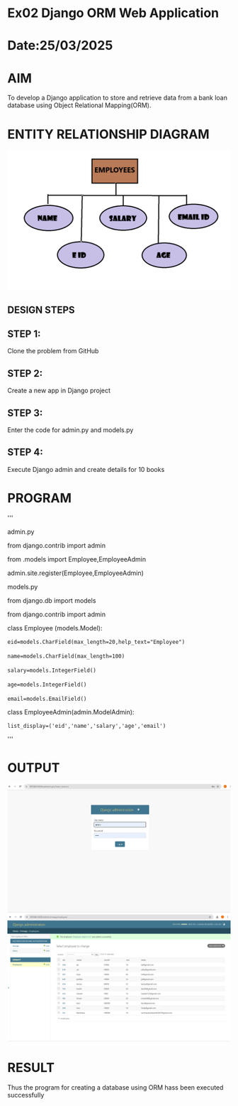 # Ex02 Django ORM Web Application
# Date:25/03/2025
# AIM
To develop a Django application to store and retrieve data from a bank loan database using Object Relational Mapping(ORM).

# ENTITY RELATIONSHIP DIAGRAM
![alt text](<Screenshot 2025-03-23 180528.png>)

## DESIGN STEPS
## STEP 1:
Clone the problem from GitHub

## STEP 2:
Create a new app in Django project

## STEP 3:
Enter the code for admin.py and models.py

## STEP 4:
Execute Django admin and create details for 10 books

# PROGRAM
'''

admin.py

from django.contrib import admin

from .models import Employee,EmployeeAdmin

admin.site.register(Employee,EmployeeAdmin)

models.py

from django.db import models

from django.contrib import admin

class Employee (models.Model):

    eid=models.CharField(max_length=20,help_text="Employee")
    
    name=models.CharField(max_length=100)
    
    salary=models.IntegerField()
    
    age=models.IntegerField()
    
    email=models.EmailField()
    

class EmployeeAdmin(admin.ModelAdmin):

    list_display=('eid','name','salary','age','email')
    
'''
# OUTPUT
![alt text](<Screenshot 2025-03-23 174040.png>)
![alt text](<Screenshot 2025-03-25 090038.png>)

# RESULT
Thus the program for creating a database using ORM hass been executed successfully
